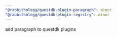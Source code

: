 ```yaml
---
"@rabbitholegg/questdk-plugin-paragraph": minor
"@rabbitholegg/questdk-plugin-registry": minor
---
```


add paragraph to questdk plugins
